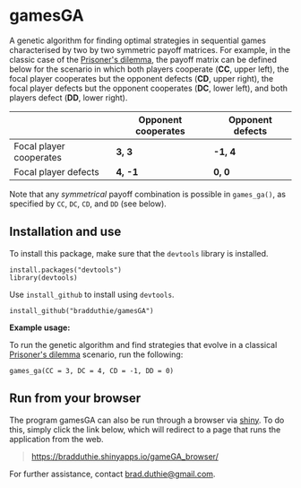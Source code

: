 # gamesGA

A genetic algorithm for finding optimal strategies in sequential games characterised by two by two symmetric payoff matrices. For example, in the classic case of the [Prisoner's dilemma](https://en.wikipedia.org/wiki/Prisoner's_dilemma), the payoff matrix can be defined below for the scenario in which both players cooperate (**CC**, upper left), the focal player cooperates but the opponent defects (**CD**, upper right), the focal player defects but the opponent cooperates (**DC**, lower left), and both players defect (**DD**, lower right).

|                         | Opponent cooperates | Opponent defects |
|-------------------------|---------------------|------------------|
| Focal player cooperates |   **3, 3**          |  **-1, 4**       |
| Focal player defects    |   **4, -1**         |  **0, 0**        |

Note that any *symmetrical* payoff combination is possible in `games_ga()`, as specified by `CC`, `DC`, `CD`, and `DD` (see below).

## Installation and use

To install this package, make sure that the `devtools` library is installed.

```
install.packages("devtools")
library(devtools)
```

Use `install_github` to install using `devtools`.

```
install_github("bradduthie/gamesGA")
```

**Example usage:**

To run the genetic algorithm and find strategies that evolve in a classical [Prisoner's dilemma](https://en.wikipedia.org/wiki/Prisoner's_dilemma) scenario, run the following:

```
games_ga(CC = 3, DC = 4, CD = -1, DD = 0)
```

## Run from your browser

The program gamesGA can also be run through a browser via [shiny](https://shiny.rstudio.com/). To do this, simply click the link below, which will redirect to a page that runs the application from the web.

> https://bradduthie.shinyapps.io/gameGA_browser/

For further assistance, contact brad.duthie@gmail.com.